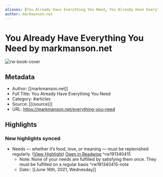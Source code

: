 ```yaml
---
aliases: [You Already Have Everything You Need, You Already Have Everything You Need]
author: markmanson.net
---
```

# You Already Have Everything You Need by markmanson.net

![rw-book-cover](https://readwise-assets.s3.amazonaws.com/static/images/article2.74d541386bbf.png)

## Metadata
- Author: [[markmanson.net]]
- Full Title: You Already Have Everything You Need
- Category: #articles
- Source: [[{source}]]
- URL: https://markmanson.net/everything-you-need

## Highlights
### New highlights synced
- Needs — whether it’s food, love, or meaning — must be replenished regularly. ([View Highlight](https://instapaper.com/read/1419859715/16687733)) [Open in Readwise](https://readwise.io/open/191340415) ^rw191340415
    - Note: None of your needs are fulfilled by satisfying them once. They must be fulfilled on a regular basis ^rw191340415-note
    - Date:: [[June 16th, 2021, Wednesday]]
